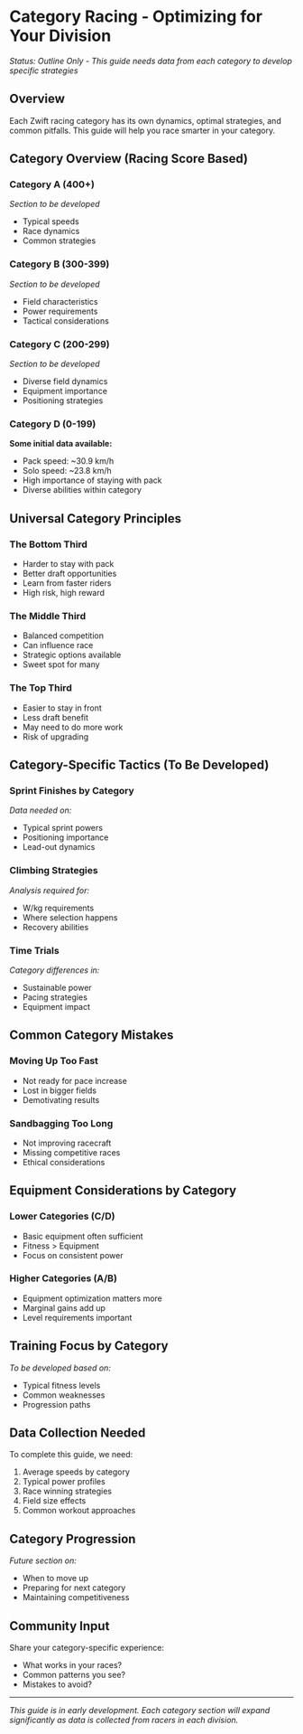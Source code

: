 # Category Racing - Optimizing for Your Division

*Status: Outline Only - This guide needs data from each category to develop specific strategies*

## Overview

Each Zwift racing category has its own dynamics, optimal strategies, and common pitfalls. This guide will help you race smarter in your category.

## Category Overview (Racing Score Based)

### Category A (400+)
*Section to be developed*
- Typical speeds
- Race dynamics
- Common strategies

### Category B (300-399)
*Section to be developed*
- Field characteristics
- Power requirements
- Tactical considerations

### Category C (200-299)
*Section to be developed*
- Diverse field dynamics
- Equipment importance
- Positioning strategies

### Category D (0-199)
**Some initial data available:**
- Pack speed: ~30.9 km/h
- Solo speed: ~23.8 km/h
- High importance of staying with pack
- Diverse abilities within category

## Universal Category Principles

### The Bottom Third
- Harder to stay with pack
- Better draft opportunities
- Learn from faster riders
- High risk, high reward

### The Middle Third
- Balanced competition
- Can influence race
- Strategic options available
- Sweet spot for many

### The Top Third
- Easier to stay in front
- Less draft benefit
- May need to do more work
- Risk of upgrading

## Category-Specific Tactics (To Be Developed)

### Sprint Finishes by Category
*Data needed on:*
- Typical sprint powers
- Positioning importance
- Lead-out dynamics

### Climbing Strategies
*Analysis required for:*
- W/kg requirements
- Where selection happens
- Recovery abilities

### Time Trials
*Category differences in:*
- Sustainable power
- Pacing strategies
- Equipment impact

## Common Category Mistakes

### Moving Up Too Fast
- Not ready for pace increase
- Lost in bigger fields
- Demotivating results

### Sandbagging Too Long
- Not improving racecraft
- Missing competitive races
- Ethical considerations

## Equipment Considerations by Category

### Lower Categories (C/D)
- Basic equipment often sufficient
- Fitness > Equipment
- Focus on consistent power

### Higher Categories (A/B)
- Equipment optimization matters more
- Marginal gains add up
- Level requirements important

## Training Focus by Category

*To be developed based on:*
- Typical fitness levels
- Common weaknesses
- Progression paths

## Data Collection Needed

To complete this guide, we need:
1. Average speeds by category
2. Typical power profiles
3. Race winning strategies
4. Field size effects
5. Common workout approaches

## Category Progression

*Future section on:*
- When to move up
- Preparing for next category
- Maintaining competitiveness

## Community Input

Share your category-specific experience:
- What works in your races?
- Common patterns you see?
- Mistakes to avoid?

---

*This guide is in early development. Each category section will expand significantly as data is collected from racers in each division.*